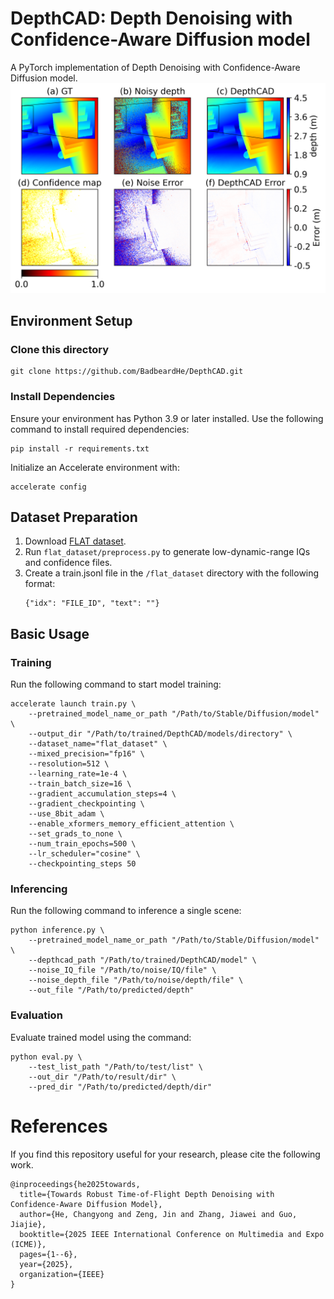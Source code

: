 # DepthCAD: Depth Denoising with Confidence-Aware Diffusion model
A PyTorch implementation of Depth Denoising with Confidence-Aware Diffusion model.\
![DepthCAD](imgs/cmp.png "DepthCAD")
## Environment Setup
### Clone this directory
```
git clone https://github.com/BadbeardHe/DepthCAD.git
```
### Install Dependencies
Ensure your environment has Python 3.9 or later installed. Use the following command to install required dependencies:
```
pip install -r requirements.txt
```

Initialize an Accelerate environment with:
```
accelerate config
```

## Dataset Preparation
1. Download [FLAT dataset](https://github.com/NVlabs/FLAT.git). 
2. Run `flat_dataset/preprocess.py` to generate low-dynamic-range IQs and confidence files.  
3. Create a train.jsonl file in the `/flat_dataset` directory with the following format:
    ```
    {"idx": "FILE_ID", "text": ""}
    ```

## Basic Usage
### Training
Run the following command to start model training:
```
accelerate launch train.py \
    --pretrained_model_name_or_path "/Path/to/Stable/Diffusion/model" \
    --output_dir "/Path/to/trained/DepthCAD/models/directory" \
    --dataset_name="flat_dataset" \
    --mixed_precision="fp16" \
    --resolution=512 \
    --learning_rate=1e-4 \
    --train_batch_size=16 \
    --gradient_accumulation_steps=4 \
    --gradient_checkpointing \
    --use_8bit_adam \
    --enable_xformers_memory_efficient_attention \
    --set_grads_to_none \
    --num_train_epochs=500 \
    --lr_scheduler="cosine" \
    --checkpointing_steps 50
```

### Inferencing
Run the following command to inference a single scene:
```
python inference.py \
    --pretrained_model_name_or_path "/Path/to/Stable/Diffusion/model" \
    --depthcad_path "/Path/to/trained/DepthCAD/model" \
    --noise_IQ_file "/Path/to/noise/IQ/file" \
    --noise_depth_file "/Path/to/noise/depth/file" \
    --out_file "/Path/to/predicted/depth"
```

### Evaluation
Evaluate trained model using the command:
```
python eval.py \
    --test_list_path "/Path/to/test/list" \
    --out_dir "/Path/to/result/dir" \
    --pred_dir "/Path/to/predicted/depth/dir"
```

# References
If you find this repository useful for your research, please cite the following work.
```
@inproceedings{he2025towards,
  title={Towards Robust Time-of-Flight Depth Denoising with Confidence-Aware Diffusion Model},
  author={He, Changyong and Zeng, Jin and Zhang, Jiawei and Guo, Jiajie},
  booktitle={2025 IEEE International Conference on Multimedia and Expo (ICME)},
  pages={1--6},
  year={2025},
  organization={IEEE}
}
```